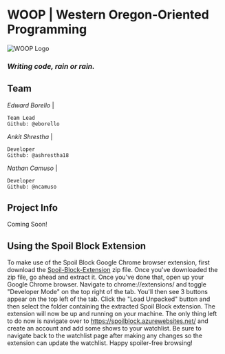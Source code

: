 # **WOOP | Western Oregon-Oriented Programming** 
![WOOP Logo](https://i.ibb.co/r72JVrQ/Logo-BG-centered.png "WOOP Logo")
### *Writing code, rain or rain.*

## **Team**
*Edward Borello* | 
    
    Team Lead
    Github: @eborello
*Ankit Shrestha* | 
    
    Developer
    Github: @ashrestha18

*Nathan Camuso* | 
    
    Developer
    Github: @ncamuso

## **Project Info**
Coming Soon!

## **Using the Spoil Block Extension**
To make use of the Spoil Block Google Chrome browser extension, first download the [Spoil-Block-Extension](https://github.com/eborello/woop/blob/dev/Spoil-Block-Extension.zip) zip file.
Once you've downloaded the zip file, go ahead and extract it. Once you've done that, open up your Google Chrome browser.
Navigate to chrome://extensions/ and toggle "Developer Mode" on the top right of the tab. You'll then see 3 buttons appear on the top left of the tab.
Click the "Load Unpacked" button and then select the folder containing the extracted Spoil Block extension. The extension will now be up and running
on your machine. The only thing left to do now is navigate over to https://spoilblock.azurewebsites.net/ and create an account and add some shows to your watchlist. Be sure to navigate back to the watchlist page after making any changes so the extension can update the watchlist. Happy spoiler-free browsing!
